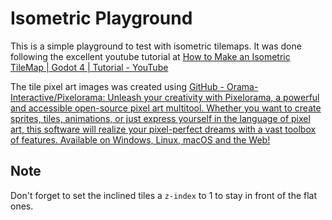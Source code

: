 # Isometric Playground

This is a simple playground to test with isometric tilemaps. It was done following the excellent youtube tutorial at [How to Make an Isometric TileMap | Godot 4 | Tutorial - YouTube](https://www.youtube.com/watch?v=wLldN3KX0dI)

The tile pixel art images was created using [GitHub - Orama-Interactive/Pixelorama: Unleash your creativity with Pixelorama, a powerful and accessible open-source pixel art multitool. Whether you want to create sprites, tiles, animations, or just express yourself in the language of pixel art, this software will realize your pixel-perfect dreams with a vast toolbox of features. Available on Windows, Linux, macOS and the Web!](https://github.com/Orama-Interactive/Pixelorama)

## Note

Don't forget to set the inclined tiles a `z-index` to 1 to stay in front of the flat ones.
